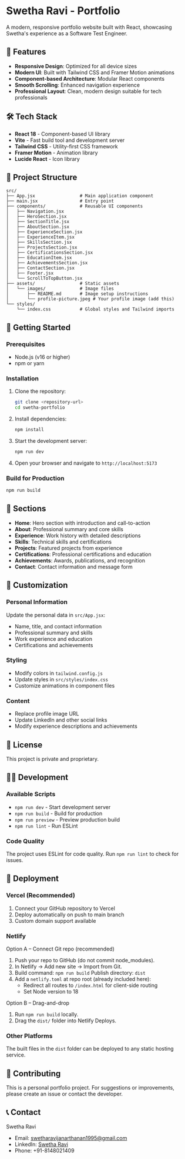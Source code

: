 # Swetha Ravi - Portfolio

A modern, responsive portfolio website built with React, showcasing Swetha's experience as a Software Test Engineer.

## 🚀 Features

- **Responsive Design**: Optimized for all device sizes
- **Modern UI**: Built with Tailwind CSS and Framer Motion animations
- **Component-based Architecture**: Modular React components
- **Smooth Scrolling**: Enhanced navigation experience
- **Professional Layout**: Clean, modern design suitable for tech professionals

## 🛠️ Tech Stack

- **React 18** - Component-based UI library
- **Vite** - Fast build tool and development server
- **Tailwind CSS** - Utility-first CSS framework
- **Framer Motion** - Animation library
- **Lucide React** - Icon library

## 📁 Project Structure

```
src/
├── App.jsx                 # Main application component
├── main.jsx                # Entry point
├── components/             # Reusable UI components
│   ├── Navigation.jsx
│   ├── HeroSection.jsx
│   ├── SectionTitle.jsx
│   ├── AboutSection.jsx
│   ├── ExperienceSection.jsx
│   ├── ExperienceItem.jsx
│   ├── SkillsSection.jsx
│   ├── ProjectsSection.jsx
│   ├── CertificationsSection.jsx
│   ├── EducationItem.jsx
│   ├── AchievementsSection.jsx
│   ├── ContactSection.jsx
│   ├── Footer.jsx
│   └── ScrollToTopButton.jsx
├── assets/                 # Static assets
│   └── images/             # Image files
│       ├── README.md       # Image setup instructions
│       └── profile-picture.jpeg # Your profile image (add this)
└── styles/
    └── index.css           # Global styles and Tailwind imports
```

## 🚀 Getting Started

### Prerequisites

- Node.js (v16 or higher)
- npm or yarn

### Installation

1. Clone the repository:
   ```bash
   git clone <repository-url>
   cd swetha-portfolio
   ```

2. Install dependencies:
   ```bash
   npm install
   ```

3. Start the development server:
   ```bash
   npm run dev
   ```

4. Open your browser and navigate to `http://localhost:5173`

### Build for Production

```bash
npm run build
```

## 📱 Sections

- **Home**: Hero section with introduction and call-to-action
- **About**: Professional summary and core skills
- **Experience**: Work history with detailed descriptions
- **Skills**: Technical skills and certifications
- **Projects**: Featured projects from experience
- **Certifications**: Professional certifications and education
- **Achievements**: Awards, publications, and recognition
- **Contact**: Contact information and message form

## 🎨 Customization

### Personal Information
Update the personal data in `src/App.jsx`:
- Name, title, and contact information
- Professional summary and skills
- Work experience and education
- Certifications and achievements

### Styling
- Modify colors in `tailwind.config.js`
- Update styles in `src/styles/index.css`
- Customize animations in component files

### Content
- Replace profile image URL
- Update LinkedIn and other social links
- Modify experience descriptions and achievements

## 📄 License

This project is private and proprietary.

## 👨‍💻 Development

### Available Scripts

- `npm run dev` - Start development server
- `npm run build` - Build for production
- `npm run preview` - Preview production build
- `npm run lint` - Run ESLint

### Code Quality

The project uses ESLint for code quality. Run `npm run lint` to check for issues.

## 🔧 Deployment

### Vercel (Recommended)

1. Connect your GitHub repository to Vercel
2. Deploy automatically on push to main branch
3. Custom domain support available

### Netlify

Option A – Connect Git repo (recommended)
1. Push your repo to GitHub (do not commit node_modules).
2. In Netlify → Add new site → Import from Git.
3. Build command: `npm run build`  Publish directory: `dist`
4. Add a `netlify.toml` at repo root (already included here):
   - Redirect all routes to `/index.html` for client-side routing
   - Set Node version to 18

Option B – Drag-and-drop
1. Run `npm run build` locally.
2. Drag the `dist/` folder into Netlify Deploys.

### Other Platforms

The built files in the `dist` folder can be deployed to any static hosting service.

## 🤝 Contributing

This is a personal portfolio project. For suggestions or improvements, please create an issue or contact the developer.

## 📞 Contact

Swetha Ravi
- Email: swetharavijanarthanan1995@gmail.com
- LinkedIn: [Swetha Ravi](https://www.linkedin.com/in/swetha-ravi-603571162)
- Phone: +91-8148021409
